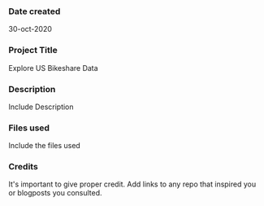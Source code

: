 ### Date created
30-oct-2020

### Project Title
Explore US Bikeshare Data

### Description
Include Description

### Files used
Include the files used

### Credits
It's important to give proper credit. Add links to any repo that inspired you or blogposts you consulted.


